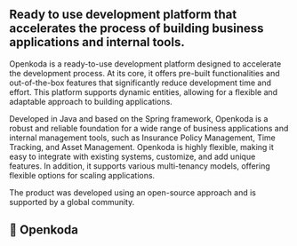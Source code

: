 ## Ready to use development platform that accelerates the process of building business applications and internal tools.

Openkoda is a ready-to-use development platform designed to accelerate the development process. At its core, it offers pre-built functionalities and out-of-the-box features that significantly reduce development time and effort. This platform supports dynamic entities, allowing for a flexible and adaptable approach to building applications.

Developed in Java and based on the Spring framework, Openkoda is a robust and reliable foundation for a wide range of business applications and internal management tools, such as Insurance Policy Management, Time Tracking, and Asset Management. Openkoda is highly flexible, making it easy to integrate with existing systems, customize, and add unique features. In addition, it supports various multi-tenancy models, offering flexible options for scaling applications.

The product was developed using an open-source approach and is supported by a global community.

## 📌 Openkoda
